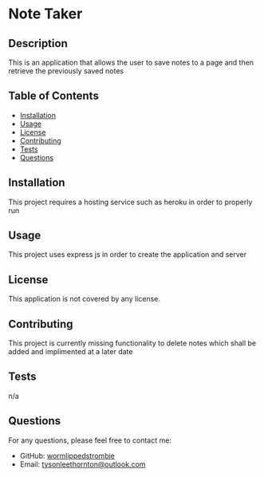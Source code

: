 # Note Taker

  ## Description
This is an application that allows the user to save notes to a page and then retrieve the previously saved notes

## Table of Contents
- [Installation](#installation)
- [Usage](#usage)
- [License](#license)
- [Contributing](#contributing)
- [Tests](#tests)
- [Questions](#questions)

## Installation
This project requires a hosting service such as heroku in order to properly run

## Usage
This project uses express js in order to create the application and server

## License


This application is not covered by any license.

## Contributing
This project is currently missing functionality to delete notes which shall be added and implimented at a later date

## Tests
n/a

## Questions
For any questions, please feel free to contact me:
- GitHub: [wormlippedstrombie](https://github.com/wormlippedstrombie)
- Email: tysonleethornton@outlook.com
